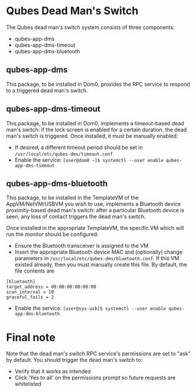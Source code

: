 Qubes Dead Man's Switch
====
The Qubes dead man's switch system consists of three components:
- qubes-app-dms
- qubes-app-dms-timeout
- qubes-app-dms-bluetooth

qubes-app-dms
----
This package, to be installed in Dom0, provides the RPC service to respond to a triggered dead man's switch.

qubes-app-dms-timeout
----
This package, to be installed in Dom0, implements a timeout-based dead man's switch: if the lock screen is enabled for a certain duration, the dead man's switch is triggered.  Once installed, it must be manually enabled:
- If desired, a different timeout period should be set in `/usr/local/etc/qubes-dms/timeout.conf`
- Enable the service: `[user@dom0 ~]$ systemctl --user enable qubes-app-dms-timeout` 

qubes-app-dms-bluetooth
----
This package, to be installed in the TemplateVM of the AppVM/NetVM/USBVM you wish to use, implements a Bluetooth device proximity-based dead man's switch: after a particular Bluetooth device is seen, any loss of contact triggers the dead man's switch.

Once installed in the appropriate TemplateVM, the specific VM which will run the monitor should be configured:
- Ensure the Bluetooth transceiver is assigned to the VM
- Insert the appropriate Bluetooth device MAC and (optionally) change parameters in `/usr/local/etc/qubes-dms/bluetooth.conf`.  If this VM existed already, then you must manually create this file.  By default, the file contents are
```
[bluetooth]
target_address = 00:00:00:00:00:00
scan_interval = 10
graceful_fails = 2
```
- Enable the service: `[user@sys-usb]$ systemctl --user enable qubes-app-dms-bluetooth`


Final note
====
Note that the dead man's switch RPC service's permissions are set to "ask" by default.  You should trigger the dead man's switch to:
- Verify that it works as intended
- Click 'Yes to all' on the permissions prompt so future requests are whitelisted
